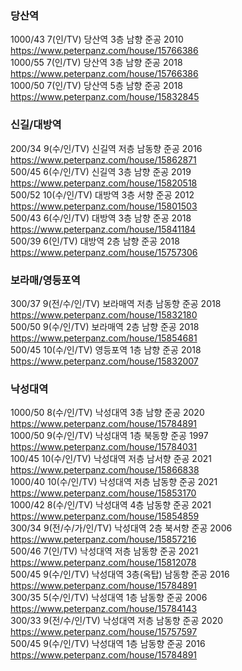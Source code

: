 ### 당산역   
1000/43	7(인/TV)		당산역	3층	남향	준공 2010	https://www.peterpanz.com/house/15766386   
1000/55	7(인/TV)		당산역	3층	남향	준공 2018	https://www.peterpanz.com/house/15766386   
1000/50	7(인/TV)		당산역	5층	남향	준공 2018	https://www.peterpanz.com/house/15832845   
   
   
### 신길/대방역   
200/34	9(수/인/TV)	신길역	저층	남동향	준공 2016	https://www.peterpanz.com/house/15862871   
500/45	6(수/인/TV)	신길역	3층	남향	준공 2019	https://www.peterpanz.com/house/15820518   
500/52	10(수/인/TV)	대방역	3층	서향	준공 2012	https://www.peterpanz.com/house/15801503   
500/43	6(수/인/TV)	대방역	3층	남향	준공 2018	https://www.peterpanz.com/house/15841184   
500/39	6(인/TV)		대방역	2층	남향	준공 2018	https://www.peterpanz.com/house/15757306   
   
   
### 보라매/영등포역   
300/37	9(전/수/인/TV)	보라매역	저층	남동향	준공 2018	https://www.peterpanz.com/house/15832180   
500/50	9(수/인/TV)	보라매역	2층	남향	준공 2018	https://www.peterpanz.com/house/15854681   
500/45	10(수/인/TV)	영등포역	1층	남향	준공 2018	https://www.peterpanz.com/house/15832007   
   
   
### 낙성대역   
1000/50	8(수/인/TV)	낙성대역	3층	남향	준공 2020	https://www.peterpanz.com/house/15784891   
1000/50	9(수/인/TV)	낙성대역	1층	북동향	준공 1997	https://www.peterpanz.com/house/15784031   
100/45	10(수/인/TV)	낙성대역	저층	남서향	준공 2021	https://www.peterpanz.com/house/15866838   
1000/40	10(수/인/TV)	낙성대역	저층	남동향	준공 2021	https://www.peterpanz.com/house/15853170   
1000/42	8(수/인/TV)	낙성대역	4층	남동향	준공 2021	https://www.peterpanz.com/house/15854859   
300/34	9(전/수/가/인/TV)	낙성대역	2층	북서향	준공 2006	https://www.peterpanz.com/house/15857216   
500/46	7(인/TV)		낙성대역	저층	남동향	준공 2021	https://www.peterpanz.com/house/15812078   
500/45	9(수/인/TV)	낙성대역	3층(옥탑)	남동향	준공 2016	https://www.peterpanz.com/house/15784891   
300/35	5(수/인/TV)	낙성대역	1층	남동향	준공 2006	https://www.peterpanz.com/house/15784143   
300/33	9(전/수/인/TV)	낙성대역	저층	남동향	준공 2020	https://www.peterpanz.com/house/15757597   
500/45	9(수/인/TV)	낙성대역	1층	남동향	준공 2016	https://www.peterpanz.com/house/15784891   
